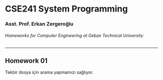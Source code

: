 # CSE241 System Programming
### Asst. Prof. Erkan Zergeroğlu
###### Homeworks for Computer Engineering at Gebze Technical University
---
## Homework 01
Tekbir dosya için arama yapmamızı sağlıyor.
